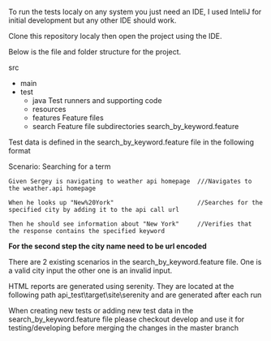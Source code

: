 

To run the tests localy on any system you just need an IDE, I used InteliJ for initial development but any other IDE should work. 

Clone this repository localy then open the project using the IDE. 



Below is the file and folder structure for the project.

src
  + main
  + test
    + java                        Test runners and supporting code
    + resources
     + features                  Feature files
     + search                  Feature file subdirectories
             search_by_keyword.feature

Test data is defined in the search_by_keyword.feature file in the following format


  Scenario: Searching for a term
  
    Given Sergey is navigating to weather api homepage  ///Navigates to the weather.api homepage
    
    When he looks up "New%20York"                       //Searches for the specified city by adding it to the api call url
    
    Then he should see information about "New York"     //Verifies that the response contains the specified keyword
    
  <b>For the second step the city name need to be url encoded</b>



  There are 2 existing scenarios in the search_by_keyword.feature file. One is a valid city input the other one is an invalid input.
  
  HTML reports are generated using serenity. They are located at the following path api_test\target\site\serenity and are generated after each run 
  
  When creating new tests or adding new test data in the search_by_keyword.feature file please checkout develop and use it for testing/developing before merging the changes in the master branch
